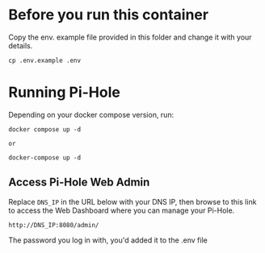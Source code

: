 # Before you run this container

Copy the env. example file provided in this folder and change it with your details.

```
cp .env.example .env
```
# Running Pi-Hole

Depending on your docker compose version, run:

```
docker compose up -d 

or 

docker-compose up -d 
```

## Access Pi-Hole Web Admin

Replace `DNS_IP` in the URL below with your DNS IP, then browse to this link to access the Web Dashboard where you can manage your Pi-Hole.

```
http://DNS_IP:8080/admin/
```
The password you log in with, you'd added it to the .env file